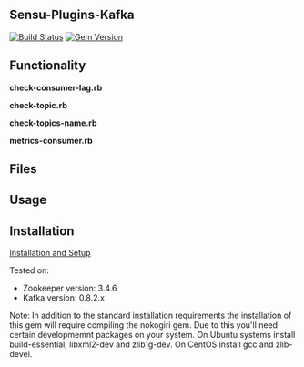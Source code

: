 ## Sensu-Plugins-Kafka

[![Build Status](https://travis-ci.org/obazoud/sensu-plugins-kafka.svg?branch=master)](https://travis-ci.org/obazoud/sensu-plugins-kafka) [![Gem Version](https://badge.fury.io/rb/sensu-plugins-kafka.svg)](https://badge.fury.io/rb/sensu-plugins-kafka)

## Functionality

**check-consumer-lag.rb**

**check-topic.rb**

**check-topics-name.rb**

**metrics-consumer.rb**

## Files

## Usage

## Installation

[Installation and Setup](http://sensu-plugins.io/docs/installation_instructions.html)

Tested on:
* Zookeeper version: 3.4.6
* Kafka version: 0.8.2.x

Note:  In addition to the standard installation requirements the installation of this gem will require compiling the nokogiri gem.  Due to this you'll need certain developmemnt packages on your system.  On Ubuntu systems install build-essential, libxml2-dev and zlib1g-dev.  On CentOS install gcc and zlib-devel.
